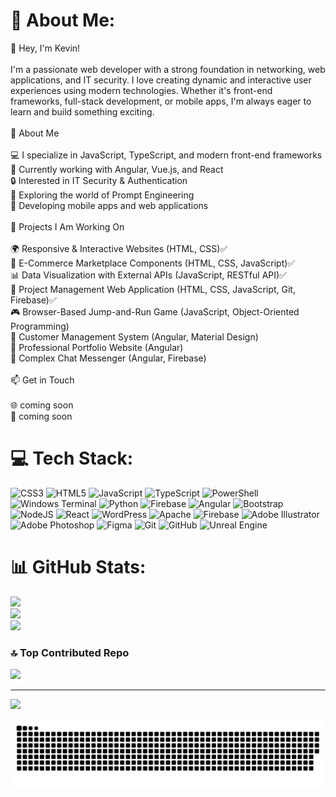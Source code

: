 # 💫 About Me:
👋 Hey, I'm Kevin!<br><br>I'm a passionate web developer with a strong foundation in networking, web applications, and IT security. I love creating dynamic and interactive user experiences using modern technologies. Whether it's front-end frameworks, full-stack development, or mobile apps, I'm always eager to learn and build something exciting. <br><br>🚀 About Me<br><br>💻 I specialize in JavaScript, TypeScript, and modern front-end frameworks<br>🎯 Currently working with Angular, Vue.js, and React<br>🔒 Interested in IT Security & Authentication<br>🤖 Exploring the world of Prompt Engineering<br>📱 Developing mobile apps and web applications<br><br>📌 Projects I Am Working On<br><br>🌍 Responsive & Interactive Websites (HTML, CSS)✅<br>🛒 E-Commerce Marketplace Components (HTML, CSS, JavaScript)✅<br>📊 Data Visualization with External APIs (JavaScript, RESTful API)✅<br>🏢 Project Management Web Application (HTML, CSS, JavaScript, Git, Firebase)✅<br>🎮 Browser-Based Jump-and-Run Game (JavaScript, Object-Oriented Programming)<br>🏢 Customer Management System (Angular, Material Design)<br>🌟 Professional Portfolio Website (Angular)<br>💬 Complex Chat Messenger (Angular, Firebase)<br><br>📫 Get in Touch<br><br>🌐 coming soon<br>💼 coming soon<br>


# 💻 Tech Stack:
![CSS3](https://img.shields.io/badge/css3-%231572B6.svg?style=plastic&logo=css3&logoColor=white) ![HTML5](https://img.shields.io/badge/html5-%23E34F26.svg?style=plastic&logo=html5&logoColor=white) ![JavaScript](https://img.shields.io/badge/javascript-%23323330.svg?style=plastic&logo=javascript&logoColor=%23F7DF1E) ![TypeScript](https://img.shields.io/badge/typescript-%23007ACC.svg?style=plastic&logo=typescript&logoColor=white) ![PowerShell](https://img.shields.io/badge/PowerShell-%235391FE.svg?style=plastic&logo=powershell&logoColor=white) ![Windows Terminal](https://img.shields.io/badge/Windows%20Terminal-%234D4D4D.svg?style=plastic&logo=windows-terminal&logoColor=white) ![Python](https://img.shields.io/badge/python-3670A0?style=plastic&logo=python&logoColor=ffdd54) ![Firebase](https://img.shields.io/badge/firebase-%23039BE5.svg?style=plastic&logo=firebase) ![Angular](https://img.shields.io/badge/angular-%23DD0031.svg?style=plastic&logo=angular&logoColor=white) ![Bootstrap](https://img.shields.io/badge/bootstrap-%238511FA.svg?style=plastic&logo=bootstrap&logoColor=white) ![NodeJS](https://img.shields.io/badge/node.js-6DA55F?style=plastic&logo=node.js&logoColor=white) ![React](https://img.shields.io/badge/react-%2320232a.svg?style=plastic&logo=react&logoColor=%2361DAFB) ![WordPress](https://img.shields.io/badge/WordPress-%23117AC9.svg?style=plastic&logo=WordPress&logoColor=white) ![Apache](https://img.shields.io/badge/apache-%23D42029.svg?style=plastic&logo=apache&logoColor=white) ![Firebase](https://img.shields.io/badge/firebase-a08021?style=plastic&logo=firebase&logoColor=ffcd34) ![Adobe Illustrator](https://img.shields.io/badge/adobe%20illustrator-%23FF9A00.svg?style=plastic&logo=adobe%20illustrator&logoColor=white) ![Adobe Photoshop](https://img.shields.io/badge/adobe%20photoshop-%2331A8FF.svg?style=plastic&logo=adobe%20photoshop&logoColor=white) ![Figma](https://img.shields.io/badge/figma-%23F24E1E.svg?style=plastic&logo=figma&logoColor=white) ![Git](https://img.shields.io/badge/git-%23F05033.svg?style=plastic&logo=git&logoColor=white) ![GitHub](https://img.shields.io/badge/github-%23121011.svg?style=plastic&logo=github&logoColor=white) ![Unreal Engine](https://img.shields.io/badge/unrealengine-%23313131.svg?style=plastic&logo=unrealengine&logoColor=white)
# 📊 GitHub Stats:
![](https://github-readme-stats.vercel.app/api?username=kevinkaroly&theme=shadow_green&hide_border=false&include_all_commits=true&count_private=false)<br/>
![](https://github-readme-streak-stats.herokuapp.com/?user=kevinkaroly&theme=shadow_green&hide_border=false)<br/>
![](https://github-readme-stats.vercel.app/api/top-langs/?username=kevinkaroly&theme=shadow_green&hide_border=false&include_all_commits=true&count_private=false&layout=compact)

### 🔝 Top Contributed Repo
![](https://github-contributor-stats.vercel.app/api?username=kevinkaroly&limit=5&theme=shadow_green&combine_all_yearly_contributions=true)

---
[![](https://visitcount.itsvg.in/api?id=kevinkaroly&icon=2&color=1)](https://visitcount.itsvg.in)

![snake gif](https://github.com/kevinkaroly/kevinkaroly/blob/output/github-snake-dark.svg)

<!-- Proudly created with GPRM ( https://gprm.itsvg.in ) -->
